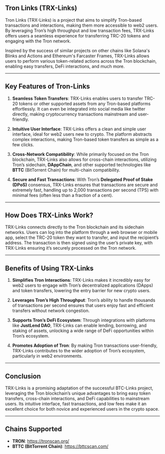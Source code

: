 ## Tron Links (TRX-Links)

Tron Links (TRX-Links) is a project that aims to simplify Tron-based transactions and interactions, making them more accessible to web2 users. By leveraging Tron’s high throughput and low transaction fees, TRX-Links offers users a seamless experience for transferring TRC-20 tokens and engaging with the Tron network.

Inspired by the success of similar projects on other chains like Solana's Blinks and Actions and Ethereum's Farcaster Frames, TRX-Links allows users to perform various token-related actions across the Tron blockchain, enabling easy transfers, DeFi interactions, and much more.

---

## Key Features of Tron-Links

1. **Seamless Token Transfers**: TRX-Links enables users to transfer TRC-20 tokens or other supported assets from any Tron-based platforms effortlessly. It can even be integrated into social media like twitter directly, making cryptocurrency transactions mainstream and user-friendly.

2. **Intuitive User Interface**: TRX-Links offers a clean and simple user interface, ideal for web2 users new to crypto. The platform abstracts complex interactions, making Tron-based token transfers as simple as a few clicks.

3. **Cross-Network Compatibility**: While primarily focused on the Tron blockchain, TRX-Links also allows for cross-chain interactions, utilizing Tron’s sidechain, **DAppChain**, and other supported technologies like **BTTC** (BitTorrent Chain) for multi-chain compatibility.

4. **Secure and Fast Transactions**: With Tron’s **Delegated Proof of Stake (DPoS)** consensus, TRX-Links ensures that transactions are secure and extremely fast, handling up to 2,000 transactions per second (TPS) with minimal fees (often less than a fraction of a cent).

---

## How Does TRX-Links Work?

TRX-Links connects directly to the Tron blockchain and its sidechain networks. Users can log into the platform through a web browser or mobile app, select the TRC-20 token they want to transfer, and input the recipient’s address. The transaction is then signed using the user’s private key, with TRX-Links ensuring it’s securely processed on the Tron network.

---

## Benefits of Using TRX-Links

1. **Simplifies Tron Interactions**: TRX-Links makes it incredibly easy for web2 users to engage with Tron’s decentralized applications (DApps) and token transfers, lowering the entry barrier for new crypto users.

2. **Leverages Tron’s High Throughput**: Tron’s ability to handle thousands of transactions per second ensures that users enjoy fast and efficient transfers without network congestion.

3. **Supports Tron’s DeFi Ecosystem**: Through integrations with platforms like **JustLend DAO**, TRX-Links can enable lending, borrowing, and staking of assets, unlocking a wide range of DeFi opportunities within Tron’s ecosystem.

4. **Promotes Adoption of Tron**: By making Tron transactions user-friendly, TRX-Links contributes to the wider adoption of Tron’s ecosystem, particularly in web2 environments.

---

## Conclusion

TRX-Links is a promising adaptation of the successful BTC-Links project, leveraging the Tron blockchain’s unique advantages to bring easy token transfers, cross-chain interactions, and DeFi capabilities to mainstream users. Its intuitive interface, fast transactions, and low fees make it an excellent choice for both novice and experienced users in the crypto space.

---

## Chains Supported

- **TRON**: https://tronscan.org/
- **BTTC (BitTorrent Chain)**: https://bttcscan.com/